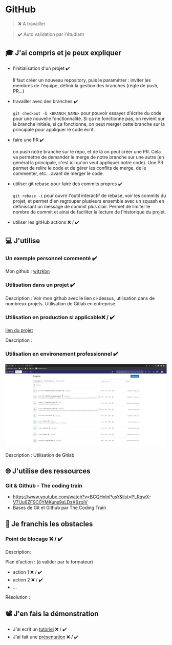 # GitHub

> ❌ A travailler

> ✔️ Auto validation par l'étudiant

## 🎓 J'ai compris et je peux expliquer

- l'initialisation d'un projet ✔️

  Il faut créer un nouveau repository, puis le paramétrer : inviter les membres de l'équipe, définir la gestion des branches (règle de push, PR...)

- travailler avec des branches ✔️

  `git checkout -b <BRANCH_NAME>` pour pouvoir essayer d'écrire du code pour une nouvelle fonctionnalité. Si ça ne fonctionne pas, on revient sur la branche initiale, si ça fonctionne, on peut merger cette branche sur la principale pour appliquer le code écrit.

- faire une PR ✔️

  on push notre branche sur le repo, et de là on peut créer une PR. Cela va permettre de demander le merge de notre branche sur une autre (en général la principale, c'est ici qu'on veut appliquer notre code). Une PR permet de relire le code et de gérer les conflits de merge, de le commenter, etc... avant de merger le code.

- utiliser git rebase pour faire des commits propres ✔️

  `git rebase -i` pour ouvrir l'outil interactif de rebase, voir les commits du projet, et permet d'en regrouper plusieurs ensemble avec un squash en définissant un message de commit plus clair. Permet de limiter le nombre de commit et ainsi de faciliter la lecture de l'historique du projet.

- utiliser les gitHub actions ❌ / ✔️

## 💻 J'utilise

### Un exemple personnel commenté ✔️

Mon github : [witzkbn](https://github.com/witzkvn?tab=repositories)

### Utilisation dans un projet ✔️

Description : Voir mon github avec le lien ci-dessus, utilisation dans de nombreux projets. Utilisation de Gitlab en entreprise.

### Utilisation en production si applicable❌ / ✔️

[lien du projet](...)

Description :

### Utilisation en environement professionnel ✔️

![gitlab entreprise](../images/gitlab_entreprise.JPG)

Description : Utilisation de Gitlab

## 🌐 J'utilise des ressources

### Git & Github - The coding train

- https://www.youtube.com/watch?v=BCQHnlnPusY&list=PLRqwX-V7Uu6ZF9C0YMKuns9sLDzK6zoiV
- Bases de Git et Github par The Coding Train

## 🚧 Je franchis les obstacles

### Point de blocage ❌ / ✔️

Description:

Plan d'action : (à valider par le formateur)

- action 1 ❌ / ✔️
- action 2 ❌ / ✔️
- ...

Résolution :

## 📽️ J'en fais la démonstration

- J'ai ecrit un [tutoriel](...) ❌ / ✔️
- J'ai fait une [présentation](...) ❌ / ✔️
